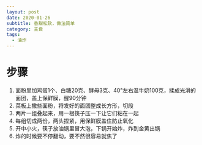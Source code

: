 ```yaml
---
layout: post
date: 2020-01-26
subtitle: 香甜松软，做法简单
category: 主食
tags:
  - 油炸
---
```


# 步骤

1. 面粉里加鸡蛋1个、白糖20克、酵母3克、40°左右温牛奶100克，揉成光滑的面团，盖上保鲜膜，醒90分钟
2. 菜板上撒些面粉，将发好的面团整成长方形，切段
3. 两片一组叠起来，用一根筷子压一下让它们粘在一起
4. 每组切成两份，两头捏紧，用保鲜膜盖住防止氧化
5. 开中小火，筷子放油锅里冒大泡，下锅开始炸，炸到金黄出锅
6. 炸的时候要不停翻动，要不然很容易就焦了